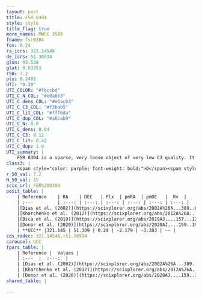 ```yaml
---
layout: post
title: FSR 0304
style: style
title_flag: true
more_names: MWSC 3509
fname: fsr0304
fov: 0.24
ra_icrs: 321.14548
de_icrs: 51.30934
glon: 93.538
glat: 0.63353
r50: 7.2
plx: 0.2405
UTI: "0.20"
UTI_COLOR: "#fbccbd"
UTI_C_N_COL: "#e0a6b3"
UTI_C_dens_COL: "#e6acb3"
UTI_C_C3_COL: "#f3bab5"
UTI_C_lit_COL: "#fff6da"
UTI_C_dup_COL: "#a6cab9"
UTI_C_N: 0.0
UTI_C_dens: 0.04
UTI_C_C3: 0.12
UTI_C_lit: 0.42
UTI_C_dup: 1.0
UTI_summary: |
    FSR 0304 is a sparse, very loose object of very low C3 quality. It is poorly studied in the literature.<br><br><span style="color: #99180f; font-weight: bold;">Warning: </span>contains less than 25 stars with <i>P>0.5</i> estimated.
class3: |
    <span style="color: purple; font-weight: bold;">D</span><span style="color: red; font-weight: bold;">C</span>
r_50_val: 7.2
N_50_val: 15
scix_url: FSR%200304
posit_table: |
    | Reference    | RA    | DEC   | Plx  | pmRA  | pmDE   |  Rv  |
    | :---         | :---: | :---: | :---: | :---: | :---: | :---: |
    |[Dias et al. (2002)](https://scixplorer.org/abs/2002A%26A...389..871D) | 321.129 | 51.339 | -- | -3.74 | -6.97 | -- |
    |[Kharchenko et al. (2012)](https://scixplorer.org/abs/2012A%26A...543A.156K) | 321.158 | 51.322 | -- | -0.99 | -1.28 | -- |
    |[Bica et al. (2019)](https://scixplorer.org/abs/2019AJ....157...12B) | 321.131 | 51.34 | -- | -- | -- | -- |
    |[Donor et al. (2020)](https://scixplorer.org/abs/2020AJ....159..199D) | 321.158 | 51.322 | -- | -3.9 | -4.94 | -68.3 |
    | **UCC** |321.145 | 51.309 | 0.24 | -2.179 | -3.383 | -- | 
cds_radec: 321.14548,+51.30934
carousel: UCC
fpars_table: |
    | Reference |  Values |
    | :---  |  :---:  |
    | [Dias et al. (2002)](https://scixplorer.org/abs/2002A%26A...389..871D) | `E(B-V)=0.729, Dist=1423.0, Age=8.785` |
    | [Kharchenko et al. (2012)](https://scixplorer.org/abs/2012A%26A...543A.156K) | `e_bv=0.729, distance=1423, log_age=8.785` |
    | [Donor et al. (2020)](https://scixplorer.org/abs/2020AJ....159..199D) | `Fe/H=-0.07` |
shared_table: |
    
---
```

